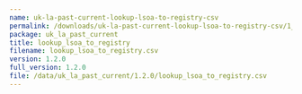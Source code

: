 ```yaml
---
name: uk-la-past-current-lookup-lsoa-to-registry-csv
permalink: /downloads/uk-la-past-current-lookup-lsoa-to-registry-csv/1_2_0
package: uk_la_past_current
title: lookup_lsoa_to_registry
filename: lookup_lsoa_to_registry.csv
version: 1.2.0
full_version: 1.2.0
file: /data/uk_la_past_current/1.2.0/lookup_lsoa_to_registry.csv
---
```


